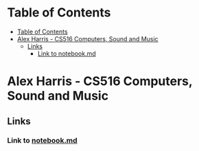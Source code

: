 # Table of Contents
- [Table of Contents](#table-of-contents)
- [Alex Harris - CS516 Computers, Sound and Music](#alex-harris---cs516-computers-sound-and-music)
  - [Links](#links)
    - [Link to notebook.md](#link-to-notebookmd)

# Alex Harris - CS516 Computers, Sound and Music
## Links
### Link to [notebook.md](notebook.md)


